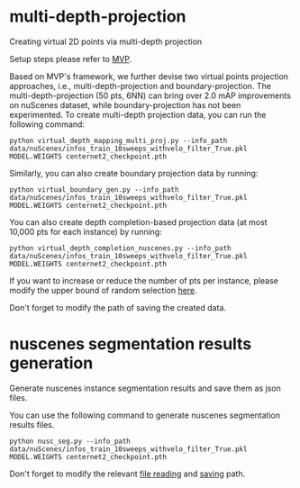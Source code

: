 # multi-depth-projection
Creating virtual 2D points via multi-depth projection

Setup steps please refer to [MVP](https://github.com/tianweiy/MVP).

Based on MVP's framework, we further devise two virtual points projection approaches, i.e., multi-depth-projection and boundary-projection. The multi-depth-projection (50 pts, 6NN) can bring over 2.0 mAP improvements on nuScenes dataset, while boundary-projection has not been experimented. To create multi-depth projection data, you can run the following command:
```
python virtual_depth_mapping_multi_proj.py --info_path data/nuScenes/infos_train_10sweeps_withvelo_filter_True.pkl  MODEL.WEIGHTS centernet2_checkpoint.pth
```
Similarly, you can also create boundary projection data by running:
```
python virtual_boundary_gen.py --info_path data/nuScenes/infos_train_10sweeps_withvelo_filter_True.pkl  MODEL.WEIGHTS centernet2_checkpoint.pth
```
You can also create depth completion-based projection data (at most 10,000 pts for each instance) by running:
```
python virtual_depth_completion_nuscenes.py --info_path data/nuScenes/infos_train_10sweeps_withvelo_filter_True.pkl  MODEL.WEIGHTS centernet2_checkpoint.pth
```
If you want to increase or reduce the number of pts per instance, please modify the upper bound of random selection [here](https://github.com/SxJyJay/multi-depth-projection/blob/e1ad4b2c3b9121edb88c9c7d65c334a3d62e3d1b/virtual_depth_completion_nuscenes.py#L398).

Don't forget to modify the path of saving the created data.

# nuscenes segmentation results generation
Generate nuscenes instance segmentation results and save them as json files.

You can use the following command to generate nuscenes segmentation results files.
```
python nusc_seg.py --info_path data/nuScenes/infos_train_10sweeps_withvelo_filter_True.pkl  MODEL.WEIGHTS centernet2_checkpoint.pth
```

Don't forget to modify the relevant [file reading](https://github.com/SxJyJay/multi-depth-projection/blob/c53b498009627af081f8c9be4ffb3fbb7e040460/nusc_seg.py#L304) and [saving](https://github.com/SxJyJay/multi-depth-projection/blob/c53b498009627af081f8c9be4ffb3fbb7e040460/nusc_seg.py#L348) path.
